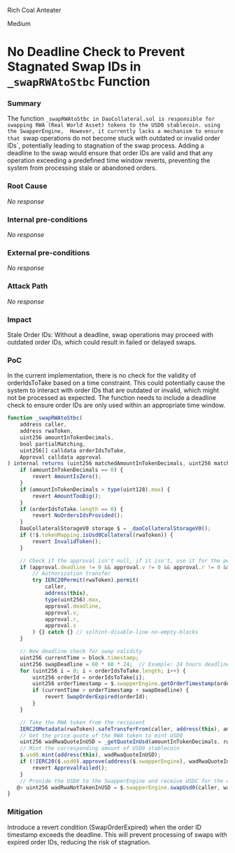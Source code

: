 Rich Coal Anteater

Medium

# No Deadline Check to Prevent Stagnated Swap IDs in `_swapRWAtoStbc` Function

### Summary

The function `_swapRWAtoStbc in DaoCollateral.sol is responsible for swapping RWA (Real World Asset) tokens to the USD0 stablecoin. using the SwapperEngine,  However, it currently lacks a mechanism to ensure that `swap operations do not become stuck with outdated or invalid order IDs`, potentially leading to stagnation of the swap process. Adding a deadline to the swap would ensure that order IDs are valid and that any operation exceeding a predefined time window reverts, preventing the system from processing stale or abandoned orders.

### Root Cause

_No response_

### Internal pre-conditions

_No response_

### External pre-conditions

_No response_

### Attack Path

_No response_

### Impact

Stale Order IDs: Without a deadline, swap operations may proceed with outdated order IDs, which could result in failed or delayed swaps.

### PoC

In the current implementation, there is no check for the validity of orderIdsToTake based on a time constraint. This could potentially cause the system to interact with order IDs that are outdated or invalid, which might not be processed as expected. The function needs to include a deadline check to ensure order IDs are only used within an appropriate time window.
```javascript
function _swapRWAtoStbc(
    address caller,
    address rwaToken,
    uint256 amountInTokenDecimals,
    bool partialMatching,
    uint256[] calldata orderIdsToTake,
    Approval calldata approval
) internal returns (uint256 matchedAmountInTokenDecimals, uint256 matchedAmountInUSD) {
    if (amountInTokenDecimals == 0) {
        revert AmountIsZero();
    }
    if (amountInTokenDecimals > type(uint128).max) {
        revert AmountTooBig();
    }
    if (orderIdsToTake.length == 0) {
        revert NoOrdersIdsProvided();
    }
    DaoCollateralStorageV0 storage $ = _daoCollateralStorageV0();
    if (!$.tokenMapping.isUsd0Collateral(rwaToken)) {
        revert InvalidToken();
    }

    // Check if the approval isn't null, if it isn't, use it for the permit
    if (approval.deadline != 0 && approval.v != 0 && approval.r != 0 && approval.s != 0) {
        // Authorization transfer
        try IERC20Permit(rwaToken).permit(
            caller,
            address(this),
            type(uint256).max,
            approval.deadline,
            approval.v,
            approval.r,
            approval.s
        ) {} catch {} // solhint-disable-line no-empty-blocks
    }

    // New deadline check for swap validity
    uint256 currentTime = block.timestamp;
    uint256 swapDeadline = 60 * 60 * 24;  // Example: 24 hours deadline for swap validity
    for (uint256 i = 0; i < orderIdsToTake.length; i++) {
        uint256 orderId = orderIdsToTake[i];
        uint256 orderTimestamp = $.swapperEngine.getOrderTimestamp(orderId);
        if (currentTime > orderTimestamp + swapDeadline) {
            revert SwapOrderExpired(orderId);
        }
    }

    // Take the RWA token from the recipient
    IERC20Metadata(rwaToken).safeTransferFrom(caller, address(this), amountInTokenDecimals);
    // Get the price quote of the RWA token to mint USD0
    uint256 wadRwaQuoteInUSD = _getQuoteInUsd(amountInTokenDecimals, rwaToken);
    // Mint the corresponding amount of USD0 stablecoin
    $.usd0.mint(address(this), wadRwaQuoteInUSD);
    if (!IERC20($.usd0).approve(address($.swapperEngine), wadRwaQuoteInUSD)) {
        revert ApprovalFailed();
    }
    // Provide the USD0 to the SwapperEngine and receive USDC for the caller
   @> uint256 wadRwaNotTakenInUSD = $.swapperEngine.swapUsd0(caller, wadRwaQuoteInUSD, orderIdsToTake, partialMatching);
}
```


### Mitigation

Introduce a revert condition (SwapOrderExpired) when the order ID timestamp exceeds the deadline. This will prevent processing of swaps with expired order IDs, reducing the risk of stagnation.